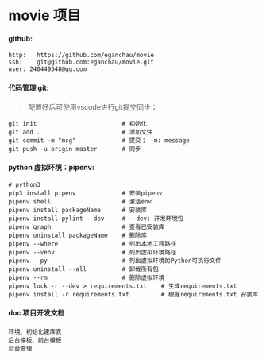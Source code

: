 # movie 项目
#### github: 
    http:   https://github.com/eganchau/movie 
    ssh:    git@github.com:eganchau/movie.git
    user: 240449548@qq.com

#### 代码管理 git:
> 配置好后可使用vscode进行git提交同步；
    
    git init                        # 初始化
    git add .                       # 添加文件
    git commit -m "msg"             # 提交； -m: message
    git push -u origin master       # 同步

#### python 虚拟环境：pipenv:
    # python3
    pip3 install pipenv             # 安装pipenv
    pipenv shell                    # 激活env
    pipenv install packageName      # 安装库
    pipenv install pylint --dev     # --dev: 开发环境包
    pipenv graph                    # 查看已安装库
    pipenv uninstall packageName    # 删除库
    pipenv --where                  # 列出本地工程路径
    pipenv --venv                   # 列出虚拟环境路径
    pipenv --py                     # 列出虚拟环境的Python可执行文件
    pipenv uninstall --all          # 卸载所有包
    pipenv --rm                     # 删除虚拟环境
    pipenv lock -r --dev > requirements.txt    # 生成requirements.txt
    pipenv install -r requirements.txt         # 根据requirements.txt 安装库

#### doc 项目开发文档
    环境、初始化建库表
    后台模板、前台模板
    后台管理